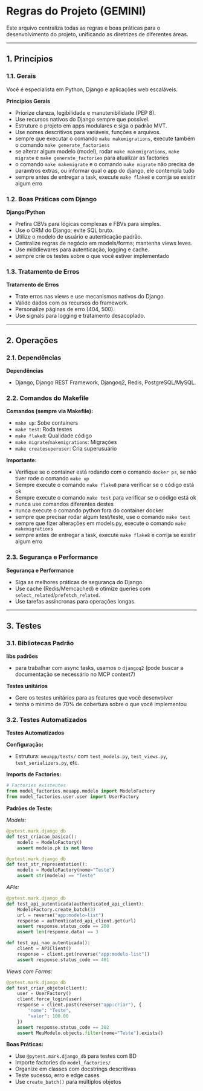 # Regras do Projeto (GEMINI)

Este arquivo centraliza todas as regras e boas práticas para o desenvolvimento do projeto, unificando as diretrizes de diferentes áreas.

---

## 1. Princípios

### 1.1. Gerais

Você é especialista em Python, Django e aplicações web escaláveis.

**Princípios Gerais**

- Priorize clareza, legibilidade e manutenibilidade (PEP 8).
- Use recursos nativos do Django sempre que possível.
- Estruture o projeto em apps modulares e siga o padrão MVT.
- Use nomes descritivos para variáveis, funções e arquivos.
- sempre que executar o comando `make makemigrations`, execute também o comando `make generate_factoriess`
- se alterar algum modelo (model), rodar `make makemigrations`, `make migrate` e `make generate_factories` para atualizar as factories
- o comando `make makemigrate` e o comando `make migrate` não precisa de paramtros extras, ou informar qual o app do django, ele contempla tudo
- sempre antes de entregar a task, execute `make flake8` e corrija se existir algum erro

### 1.2. Boas Práticas com Django

**Django/Python**

- Prefira CBVs para lógicas complexas e FBVs para simples.
- Use o ORM do Django; evite SQL bruto.
- Utilize o modelo de usuário e autenticação padrão.
- Centralize regras de negócio em models/forms; mantenha views leves.
- Use middlewares para autenticação, logging e cache.
- sempre crie os testes sobre o que você estiver implementado

### 1.3. Tratamento de Erros

**Tratamento de Erros**

- Trate erros nas views e use mecanismos nativos do Django.
- Valide dados com os recursos do framework.
- Personalize páginas de erro (404, 500).
- Use signals para logging e tratamento desacoplado.

---

## 2. Operações

### 2.1. Dependências

**Dependências**

- Django, Django REST Framework, Djangoq2, Redis, PostgreSQL/MySQL.

### 2.2. Comandos do Makefile

**Comandos (sempre via Makefile):**

- `make up`: Sobe containers
- `make test`: Roda testes
- `make flake8`: Qualidade código
- `make migrate`/`makemigrations`: Migrações
- `make createsuperuser`: Cria superusuário

**Importante:**

- Verifique se o container está rodando com o comando `docker ps`, se não tiver rode o comando `make up`
- Sempre execute o comando `make flake8` para verificar se o código está ok
- Sempre execute o comando `make test` para verificar se o código está ok
- nunca use comandos diferentes destes
- nunca execute o comando python fora do container docker
- sempre que precisar rodar algum test/teste, use o comando `make test`
- sempre que fizer alterações em models.py, execute o comando `make makemigrations`
- sempre antes de entregar a task, execute `make flake8` e corrija se existir algum erro

### 2.3. Segurança e Performance

**Segurança e Performance**

- Siga as melhores práticas de segurança do Django.
- Use cache (Redis/Memcached) e otimize queries com `select_related`/`prefetch_related`.
- Use tarefas assíncronas para operações longas.

---

## 3. Testes

### 3.1. Bibliotecas Padrão

**libs padrões**

- para trabalhar com async tasks, usamos o `djangoq2` (pode buscar a documentação se necessário no MCP context7)

**Testes unitários**

- Gere os testes unitários para as features que você desenvolver
- tenha o minimo de 70% de cobertura sobre o que você implementou

### 3.2. Testes Automatizados

**Testes Automatizados**

**Configuração:**

- Estrutura: `meuapp/tests/` com `test_models.py`, `test_views.py`, `test_serializers.py`, etc.

**Imports de Factories:**

```python
# Factories existentes
from model_factories.meuapp.modelo import ModeloFactory
from model_factories.user.user import UserFactory
```

**Padrões de Teste:**

_Models:_

```python
@pytest.mark.django_db
def test_criacao_basica():
    modelo = ModeloFactory()
    assert modelo.pk is not None

@pytest.mark.django_db
def test_str_representation():
    modelo = ModeloFactory(nome="Teste")
    assert str(modelo) == "Teste"
```

_APIs:_

```python
@pytest.mark.django_db
def test_api_autenticada(authenticated_api_client):
    ModeloFactory.create_batch(3)
    url = reverse("app:modelo-list")
    response = authenticated_api_client.get(url)
    assert response.status_code == 200
    assert len(response.data) == 3

def test_api_nao_autenticada():
    client = APIClient()
    response = client.get(reverse("app:modelo-list"))
    assert response.status_code == 401
```

_Views com Forms:_

```python
@pytest.mark.django_db
def test_criar_objeto(client):
    user = UserFactory()
    client.force_login(user)
    response = client.post(reverse("app:criar"), {
        "nome": "Teste",
        "valor": 100.00
    })
    assert response.status_code == 302
    assert MeuModelo.objects.filter(nome="Teste").exists()
```

**Boas Práticas:**

- Use `@pytest.mark.django_db` para testes com BD
- Importe factories do `model_factories/`
- Organize em classes com docstrings descritivas
- Teste sucesso, erro e edge cases
- Use `create_batch()` para múltiplos objetos
